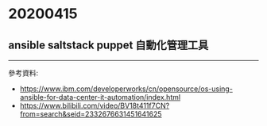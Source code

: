 # 20200415

## ansible saltstack puppet 自動化管理工具


---
參考資料:
* https://www.ibm.com/developerworks/cn/opensource/os-using-ansible-for-data-center-it-automation/index.html
* https://www.bilibili.com/video/BV18t411f7CN?from=search&seid=2332676631451641625